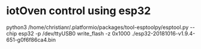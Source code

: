 # iotOven control using esp32


python3 /home/christianr/.platformio/packages/tool-esptoolpy/esptool.py --chip esp32 -p /dev/ttyUSB0 write_flash -z 0x1000 ./esp32-20181016-v1.9.4-651-g0f6f86ca4.bin
